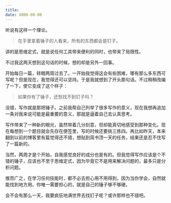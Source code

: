 ```yaml
---
title: 
date: 0000-00-00
---
```

听说有这样一个理论。

>在手里拿着锤子的人看来，所有的东西都会是钉子。

 

讲的是思维定式，就是说任何工具带来便利的同时，也带来了局限性。

不过我这两天想到这句话的时候，想的却是另外一回事。

 

开始每日一篇，转眼两周过去了。一开始我觉得这会有些困难，哪有那么多东西可写呢？但是现在，我觉得还可以坚持。于是我就想到了开头那句话。不过稍稍改编了一下，使它变成了这个样子：

>如果你有了锤子，还愁找不到钉子吗？

 

没错，写作就是那把锤子。之前我帮自己列举了很多写作的意义，现在我想再追加一条对我来说可能是最重要的意义，那就是逼着自己去认真思考。

写作带来了一种新的眼光，虽然带着几分刻意，但却能真切地感受到那种变化。现在每想到一个题目就会先存在便签里，写的时候还要挑三拣四。再比如昨天，本来翻到以前的博客里有篇觉得还不错，想贴到简书顶一天的任务，结果还是忍不住写了一篇新的。

当然，两周才是个开始，自我感觉良好的成分也是有的。但我觉得写作应该是个不错的锤子，应该也不至于思维定式，因为毕竟它不是用来解决问题的，最多只是分析问题。

 

推而广之，在学习任何技能时，都不必去担心用不用得到，因为当你学会，自然就能找到地方用。你唯一需要担心的，就是自己的锤子够不够硬。

 

会不会有那么一天，我要疯狂地满世界去找钉子呢？或许那样也不错吧。
